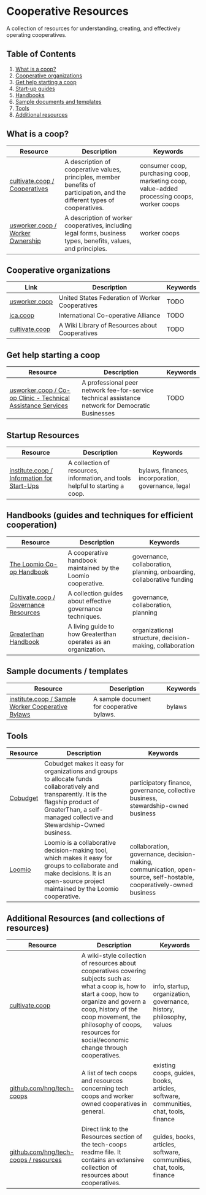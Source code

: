 # Cooperative Resources
A collection of resources for understanding, creating, and effectively operating cooperatives.

## Table of Contents
1. [What is a coop?](#what-is-a-coop)
1. [Cooperative organizations](#coop-orgs)
1. [Get help starting a coop](#startup-help)
1. [Start-up guides](#start-up-guides)
1. [Handbooks](#handbooks)
1. [Sample documents and templates](#sample-docs-and-templates)
1. [Tools](#tools)
1. [Additional resources](#additional-resources) 

<a name="what-is-a-coop" />

## What is a coop?
| Resource | Description | Keywords |
| -------- | ----------- | -------- |
| [cultivate.coop / Cooperatives](https://cultivate.coop/wiki/Cooperative) | A description of cooperative values, principles, member benefits of participation, and the different types of cooperatives. | consumer coop, purchasing coop, marketing coop, value-added processing coops, worker coops |
| [usworker.coop / Worker Ownership](https://www.usworker.coop/what-is-a-worker-cooperative/) | A description of worker cooperatives, including legal forms, business types, benefits, values, and principles. | worker coops |

<a name="coop-orgs" />

## Cooperative organizations
| Link | Description | Keywords |
| ---- | ----------- | -------- |
| [usworker.coop](https://www.usworker.coop/home/) | United States Federation of Worker Cooperatives | TODO |
| [ica.coop](https://www.ica.coop/en) | International Co-operative Alliance | TODO |
| [cultivate.coop](https://cultivate.coop/wiki/Main_Page) | A Wiki Library of Resources about Cooperatives | TODO |

<a name="startup-help" />

## Get help starting a coop
| Resource | Description | Keywords |
| -------- | ----------- | -------- |
| [usworker.coop / Co-op Clinic - Technical Assistance Services](https://www.usworker.coop/programs/coopclinic/) | A professional peer network fee-for-service technical assistance network for Democratic Businesses | TODO |


<a name="start-up-guides" />

## Startup Resources
| Resource | Description | Keywords |
| -------- | ----------- | -------- |
| [institute.coop / Information for Start-Ups](https://institute.coop/tools/for-worker-coops/start-ups) | A collection of resources, information, and tools helpful to starting a coop. | bylaws, finances, incorporation, governance, legal |

<a name="handbooks" />

## Handbooks (guides and techniques for efficient cooperation)
| Resource | Description | Keywords |
| -------- | ----------- | -------- |
| [The Loomio Co-op Handbook](https://loomio.coop/) | A cooperative handbook maintained by the Loomio cooperative. | governance, collaboration, planning, onboarding, collaborative funding |
| [Cultivate.coop / Governance Resources](https://cultivate.coop/wiki/Category:Governance) | A collection guides about effective governance techniques. | governance, collaboration, planning |
| [Greaterthan Handbook](https://handbook.greaterthan.works/) | A living guide to how Greaterthan operates as an organization. | organizational structure, decision-making, collaboration |

<a name="sample-docs-and-templates" />

## Sample documents / templates
| Resource | Description | Keywords |
| -------- | ----------- | -------- |
| [institute.coop / Sample Worker Cooperative Bylaws](https://institute.coop/resources/sample-worker-cooperative-bylaws) | A sample document for cooperative bylaws. | bylaws |

<a name="tools" />

## Tools
| Resource | Description | Keywords |
| -------- | ----------- | -------- |
| [Cobudget](https://cobudget.co) | Cobudget makes it easy for organizations and groups to allocate funds collaboratively and transparently. It is the flagship product of GreaterThan, a self-managed collective and Stewardship-Owned business. | participatory finance, governance, collective business, stewardship-owned business |
| [Loomio](https://www.loomio.org/) | Loomio is a collaborative decision-making tool, which makes it easy for groups to collaborate and make decisions. It is an open-source project maintained by the Loomio cooperative. | collaboration, governance, decision-making, communication, open-source, self-hostable, cooperatively-owned business |

<a name="additional-resources" />

## Additional Resources (and collections of resources)
| Resource | Description | Keywords |
| -------- | ----------- | -------- |
| [cultivate.coop](https://cultivate.coop/wiki/Main_Page) | A wiki-style collection of resources about cooperatives covering subjects such as: what a coop is, how to start a coop, how to organize and govern a coop, history of the coop movement, the philosophy of coops, resources for social/economic change through cooperatives. | info, startup, organization, governance, history, philosophy, values |
| [github.com/hng/tech-coops](https://github.com/hng/tech-coops/blob/master/README.md#resources) | A list of tech coops and resources concerning tech coops and worker owned cooperatives in general. | existing coops, guides, books, articles, software, communities, chat, tools, finance |
| [github.com/hng/tech-coops / resources](https://github.com/hng/tech-coops/blob/master/README.md#resources) | Direct link to the Resources section of the tech-coops readme file. It contains an extensive collection of resources about cooperatives. | guides, books, articles, software, communities, chat, tools, finance |
